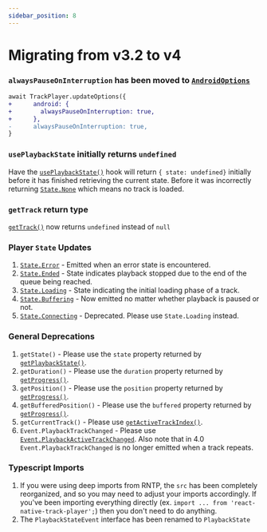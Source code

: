 ```yaml
---
sidebar_position: 8
---
```


# Migrating from v3.2 to v4


### `alwaysPauseOnInterruption` has been moved to [`AndroidOptions`](./api/objects/android-options.md)

```diff
await TrackPlayer.updateOptions({
+      android: {
+        alwaysPauseOnInterruption: true,
+      },
-      alwaysPauseOnInterruption: true,
}
```

### `usePlaybackState` initially returns `undefined`

Have the [`usePlaybackState()`](./api/hooks.md##useplaybackstate) hook will
return `{ state: undefined}` initially before it has finished retrieving the
current state. Before it was incorrectly returning
[`State.None`](./api/constants/state.md) which means no track is loaded.

### `getTrack` return type

[`getTrack()`](./api/functions/queue.md#gettrack) now returns  `undefined`
instead of `null`

### Player `State` Updates

1. [`State.Error`](./api/constants/state.md) - Emitted when an error state is encountered.
1. [`State.Ended`](./api/constants/state.md) - State indicates playback stopped due to the end of the queue being reached.
1. [`State.Loading`](./api/constants/state.md) - State indicating the initial loading phase of a track.
1. [`State.Buffering`](./api/constants/state.md) - Now emitted no matter whether playback is paused or not.
1. [`State.Connecting`](./api/constants/state.md) -  Deprecated. Please use `State.Loading` instead.

### General Deprecations

1. `getState()` - Please use the `state` property returned by [`getPlaybackState()`](./api/functions/player.md#getplaybackstate).
1. `getDuration()` -  Please use the `duration` property returned by [`getProgress()`](./api/functions/player.md#getprogress).
1. `getPosition()` -  Please use the `position` property returned by [`getProgress()`](./api/functions/player.md#getprogress).
1. `getBufferedPosition()` -  Please use the `buffered` property returned by [`getProgress()`](./api/functions/player.md#getprogress).
1. `getCurrentTrack()` - Please use [`getActiveTrackIndex()`](./api/functions/queue.md#getactivetrackindex).
1. `Event.PlaybackTrackChanged` - Please use [`Event.PlaybackActiveTrackChanged`](./api/events.md#playbackactivetrackchanged). Also note that in 4.0 `Event.PlaybackTrackChanged` is no longer emitted when a track repeats.

### Typescript Imports

1. If you were using deep imports from RNTP, the `src` has been completely
reorganized, and so you may need to adjust your imports accordingly. If you've
been importing everything directly (ex. `import ... from 'react-native-track-player';`)
then you don't need to do anything.
1. The `PlaybackStateEvent` interface has been renamed to `PlaybackState`
